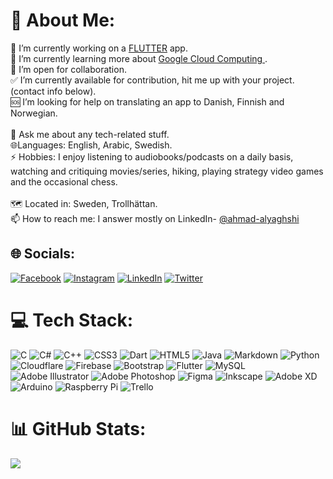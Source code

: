 # 💫 About Me:
📲 I’m currently working on a <a href="https://flutter.dev/"> FLUTTER</a> app.<br>🌱 I’m currently learning more about <a href="https://cloud.google.com/"> Google Cloud Computing </a>.<br>👯 I’m open for collaboration.<br>✅ I’m currently available for contribution, hit me up with your project. (contact info below).<br>🆘 I’m looking for help on translating an app to Danish, Finnish and Norwegian.<br><br>💬 Ask me about any tech-related stuff.<br>🌐Languages: English, Arabic, Swedish.<br>⚡ Hobbies: I enjoy listening to audiobooks/podcasts on a daily basis,<br>watching and critiquing movies/series, hiking, playing strategy video games and the occasional chess.<br><br>🗺️ Located in: Sweden, Trollhättan.<br>📫 How to reach me: I answer mostly on LinkedIn-  <a href="https://www.linkedin.com/in/ahmad-alyaghshi"> @ahmad-alyaghshi </a> <br>


## 🌐 Socials:
[![Facebook](https://img.shields.io/badge/Facebook-%231877F2.svg?logo=Facebook&logoColor=white)](https://facebook.com/ahmad.alyaghshi) [![Instagram](https://img.shields.io/badge/Instagram-%23E4405F.svg?logo=Instagram&logoColor=white)](https://instagram.com/ahmad_yg) [![LinkedIn](https://img.shields.io/badge/LinkedIn-%230077B5.svg?logo=linkedin&logoColor=white)](https://linkedin.com/in/ahmad-alyaghshi) [![Twitter](https://img.shields.io/badge/Twitter-%231DA1F2.svg?logo=Twitter&logoColor=white)](https://twitter.com/@YGAyg) 

# 💻 Tech Stack:
![C](https://img.shields.io/badge/c-%2300599C.svg?style=for-the-badge&logo=c&logoColor=white) ![C#](https://img.shields.io/badge/c%23-%23239120.svg?style=for-the-badge&logo=c-sharp&logoColor=white) ![C++](https://img.shields.io/badge/c++-%2300599C.svg?style=for-the-badge&logo=c%2B%2B&logoColor=white) ![CSS3](https://img.shields.io/badge/css3-%231572B6.svg?style=for-the-badge&logo=css3&logoColor=white) ![Dart](https://img.shields.io/badge/dart-%230175C2.svg?style=for-the-badge&logo=dart&logoColor=white) ![HTML5](https://img.shields.io/badge/html5-%23E34F26.svg?style=for-the-badge&logo=html5&logoColor=white) ![Java](https://img.shields.io/badge/java-%23ED8B00.svg?style=for-the-badge&logo=java&logoColor=white) ![Markdown](https://img.shields.io/badge/markdown-%23000000.svg?style=for-the-badge&logo=markdown&logoColor=white) ![Python](https://img.shields.io/badge/python-3670A0?style=for-the-badge&logo=python&logoColor=ffdd54) ![Cloudflare](https://img.shields.io/badge/Cloudflare-F38020?style=for-the-badge&logo=Cloudflare&logoColor=white) ![Firebase](https://img.shields.io/badge/firebase-%23039BE5.svg?style=for-the-badge&logo=firebase) ![Bootstrap](https://img.shields.io/badge/bootstrap-%23563D7C.svg?style=for-the-badge&logo=bootstrap&logoColor=white) ![Flutter](https://img.shields.io/badge/Flutter-%2302569B.svg?style=for-the-badge&logo=Flutter&logoColor=white) ![MySQL](https://img.shields.io/badge/mysql-%2300f.svg?style=for-the-badge&logo=mysql&logoColor=white) ![Adobe Illustrator](https://img.shields.io/badge/adobeillustrator-%23FF9A00.svg?style=for-the-badge&logo=adobeillustrator&logoColor=white) ![Adobe Photoshop](https://img.shields.io/badge/adobephotoshop-%2331A8FF.svg?style=for-the-badge&logo=adobephotoshop&logoColor=white) 	![Figma](https://img.shields.io/badge/figma-%23F24E1E.svg?style=for-the-badge&logo=figma&logoColor=white) ![Inkscape](https://img.shields.io/badge/Inkscape-e0e0e0?style=for-the-badge&logo=inkscape&logoColor=080A13) ![Adobe XD](https://img.shields.io/badge/Adobe%20XD-470137?style=for-the-badge&logo=Adobe%20XD&logoColor=#FF61F6) ![Arduino](https://img.shields.io/badge/-Arduino-00979D?style=for-the-badge&logo=Arduino&logoColor=white) ![Raspberry Pi](https://img.shields.io/badge/-RaspberryPi-C51A4A?style=for-the-badge&logo=Raspberry-Pi) ![Trello](https://img.shields.io/badge/Trello-%23026AA7.svg?style=for-the-badge&logo=Trello&logoColor=white)
# 📊 GitHub Stats:
![](https://github-readme-streak-stats.herokuapp.com/?user=AhmadYaghshi&theme=radical&hide_border=true)<br/>


<!---
AhmadYaghshi/AhmadYaghshi is a ✨ special ✨ repository because its `README.md` (this file) appears on your GitHub profile.
You can click the Preview link to take a look at your changes.
--->
